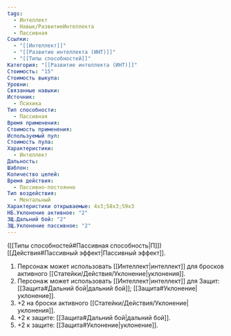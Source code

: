 ```yaml
---
tags:
  - Интеллект
  - Навык/РазвитиеИнтеллекта
  - Пассивная
Ссылки:
  - "[[Интеллект]]"
  - "[[Развитие интеллекта (ИНТ)]]"
  - "[[Типы способностей]]"
Категория: "[[Развитие интеллекта (ИНТ)]]"
Стоимость: "15"
Стоимость выкупа: 
Уровни: 
Связанные навыки: 
Источник:
  - Психика
Тип способности:
  - Пассивная
Время применения: 
Стоимость применения: 
Используемый пул: 
Стоимость пула: 
Характеристики:
  - Интеллект
Дальность: 
Шаблон: 
Количество целей: 
Время действия:
  - Пассивно-постоянно
Тип воздействия:
  - Ментальный
Характеристики открываемые: 4x3;58x3;59x3
НБ.Уклонение активное: "2"
ЗЩ.Дальний бой: "2"
ЗЩ.Уклонение пассивное: "2"
---
```

([[Типы способностей#Пассивная способность|П]]) [[Действия#Пассивный эффект|Пассивный эффект]]. 

1. Персонаж может использовать [[Интеллект|интеллект]] для бросков активного [[Статейки/Действия/Уклонение|уклонения]].
2. Персонаж может использовать [[Интеллект|интеллект]] для Защит: [[Защита#Дальний бой|дальний бой]]; [[Защита#Уклонение|уклонение]].
3. +2 на броски активного [[Статейки/Действия/Уклонение|уклонения]].
4. +2 к защите: [[Защита#Дальний бой|дальний бой]].
5. +2 к защите: [[Защита#Уклонение|уклонение]].